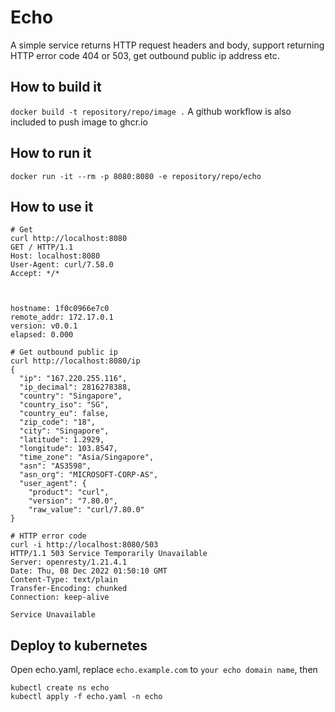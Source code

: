 # Echo
A simple service returns HTTP request headers and body, support returning HTTP error code 404 or 503, get outbound public ip address etc.

## How to build it
`docker build -t repository/repo/image .`
A github workflow is also included to push image to ghcr.io

## How to run it
`docker run -it --rm -p 8080:8080 -e repository/repo/echo`

## How to use it
  ```shell
  # Get
  curl http://localhost:8080
  GET / HTTP/1.1
  Host: localhost:8080
  User-Agent: curl/7.58.0
  Accept: */*



  hostname: 1f0c0966e7c0
  remote_addr: 172.17.0.1
  version: v0.0.1
  elapsed: 0.000

  # Get outbound public ip
  curl http://localhost:8080/ip
  {
    "ip": "167.220.255.116",
    "ip_decimal": 2816278388,
    "country": "Singapore",
    "country_iso": "SG",
    "country_eu": false,
    "zip_code": "18",
    "city": "Singapore",
    "latitude": 1.2929,
    "longitude": 103.8547,
    "time_zone": "Asia/Singapore",
    "asn": "AS3598",
    "asn_org": "MICROSOFT-CORP-AS",
    "user_agent": {
      "product": "curl",
      "version": "7.80.0",
      "raw_value": "curl/7.80.0"
  }

  # HTTP error code 
  curl -i http://localhost:8080/503
  HTTP/1.1 503 Service Temporarily Unavailable
  Server: openresty/1.21.4.1
  Date: Thu, 08 Dec 2022 01:50:10 GMT
  Content-Type: text/plain
  Transfer-Encoding: chunked
  Connection: keep-alive

  Service Unavailable

  ```

## Deploy to kubernetes
Open echo.yaml, replace `echo.example.com` to `your echo domain name`, then

```shell
kubectl create ns echo
kubectl apply -f echo.yaml -n echo
```
